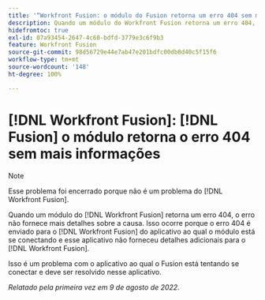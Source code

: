 ```yaml
---
title: '“Workfront Fusion: o módulo do Fusion retorna um erro 404 sem mais informações”'
description: Quando um módulo do Workfront Fusion retorna um erro 404, o erro não fornece detalhes sobre sua causa. Isso ocorre porque o erro 404 é enviado para o Workfront Fusion a partir do aplicativo ao qual o módulo está se conectando, e esse aplicativo não forneceu detalhes para o Workfront Fusion.
hidefromtoc: true
exl-id: 07a93454-2647-4c60-bdfd-3779e3c6f9b3
feature: Workfront Fusion
source-git-commit: 98d56729e44e7ab47e201bdfc00db8d40c5f15f6
workflow-type: tm+mt
source-wordcount: '148'
ht-degree: 100%

---
```


# [!DNL Workfront Fusion]: [!DNL Fusion] o módulo retorna o erro 404 sem mais informações

>[!NOTE]
>
>Esse problema foi encerrado porque não é um problema do [!DNL Workfront Fusion].

Quando um módulo do [!DNL Workfront Fusion] retorna um erro 404, o erro não fornece mais detalhes sobre a causa. Isso ocorre porque o erro 404 é enviado para o [!DNL Workfront Fusion] do aplicativo ao qual o módulo está se conectando e esse aplicativo não forneceu detalhes adicionais para o [!DNL Workfront Fusion].

Isso é um problema com o aplicativo ao qual o Fusion está tentando se conectar e deve ser resolvido nesse aplicativo.

_Relatado pela primeira vez em 9 de agosto de 2022._
